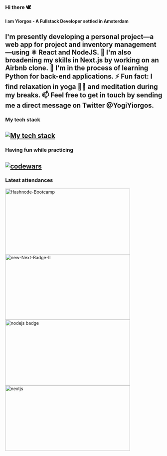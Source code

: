 ### Hi there 🕊️

#### I am Yiorgos - A Fullstack Developer settled in Amsterdam

 I'm presently developing a personal project—a web app for project and inventory management—using ⚛️ React and NodeJS.
🌿 I'm also broadening my skills in Next.js by working on an Airbnb clone.
📖 I'm in the process of learning Python for back-end applications.
⚡ Fun fact: I find relaxation in yoga 🧘‍♂️ and meditation during my breaks.
📫 Feel free to get in touch by sending me a direct message on Twitter @YogiYiorgos.
---
### My tech stack
[![My tech stack](https://skills.thijs.gg/icons?i=js,react,python,mongodb,nodejs,next,tailwind,typescript,git,neovim)](https://skills.thijs.gg)
---
### Having fun while practicing
<a href="#"><img src="https://www.codewars.com/users/yogiyiorgos/badges/large" alt="codewars" border="0"></a>
---
### Latest attendances
<a href="#"><img src="https://i.ibb.co/g9CVgxH/Yogi-Yiorgos-s-ticket-to-Hashnode-Bootcamp.png" alt="Hashnode-Bootcamp" border="0" style="width:400px; height:210px"></a>
<a href="#"><img src="https://i.ibb.co/bzQQ8MB/new-Next-Badge-II.png" alt="new-Next-Badge-II" border="0" style="width:400px; height:210px"></a>
<a href="#"><img src="https://i.ibb.co/LC3L6Nf/nodejs-Badge.png" alt="nodejs badge" border="0" style="width:400px; height:210px;"></a>
<a href="#"><img src="https://i.ibb.co/4421fZt/nextjs.png" alt="nextjs" border="0" style="width:400px; height:210px;"></a>



